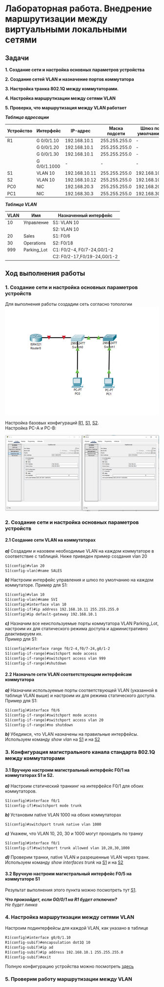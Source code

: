 # Лабораторная работа. Внедрение маршрутизации между виртуальными локальными сетями
## Задачи
**1. Создание сети и настройка основных параметров устройства** 

**2. Создание сетей VLAN и назначение портов коммутатора**  

**3. Настройка транка 802.1Q между коммутаторами.** 

**4. Настройка маршрутизации между сетями VLAN**  

**5. Проверка, что маршрутизация между VLAN работает**  
  
    
     
      
  ***Таблица адресации*** 
  
  
| Устройство |Интерфейс     | IP-адрес      | Маска подсети  | Шлюз по умолчанию|
|------------|--------------|---------------|----------------|------------------|
|    R1      | G 0/0/1.10   | 192.168.10.1  |255.255.255.0   |        -         |
|            | G 0/0/1.20   | 192.168.10.1  |255.255.255.0   |        -         |
|            | G 0/0/1.30   | 192.168.10.1  |255.255.255.0   |        -         |
|            | G 0/0/1.1000 | -             |  -             |        -         |
|    S1      | VLAN 10      | 192.168.10.11 |255.255.255.0   |    192.168.10.1  |
|    S2      | VLAN 10      | 192.168.10.12 |255.255.255.0   |    192.168.10.1  |
|    PC0     | NIC          | 192.168.20.3  |255.255.255.0   |    192.168.20.1  |
|    PC1     | NIC          | 192.168.30.3  |255.255.255.0   |    192.168.30.1  | 
  
  

***Таблица VLAN***      
  

|      VLAN     |    Имя          |   Назначенный интерфейс     | 
|---------------|-----------------|-----------------------------|
|   10          |Управление       |  S1: VLAN 10                |
|               |                 |  S2: VLAN 10                |
|   20          |Sales            |  S1: F0/6                   |
|   30          |Operations       |  S2: F0/18                  |
|   999         |Parking_Lot      |  С1: F0/2-4, F0/7-24,G0/1-2 |
|               |                 |  С2: F0/2-17,F0/19-24,G0/1-2|
            
               


## Ход выполнения работы    
### 1. Создание сети и настройка основных параметров устройств    
Для выполнения работы создадим сеть согласно топологии    
![](pic/network.png)    

Настройка базовых конфигураций [R1](config/base_setting_R1), [S1](config/base_setting_S1), [S2](config/base_setting_S1).    
Настройка PC-A и PC-B:    

![](pic/base_setting_PC.png)    

### 2. Создание сети и настройка основных параметров устройств    
#### 2.1 Создание сети VLAN на коммутаторах   
***a)*** Создадим и назовем необходимые VLAN на каждом коммутаторе в соответствие с таблицей. Ниже приведен пример создания vlan 20
```
S1(config)#vlan 20  
S1(config-vlan)#name SALES    
```   

***b)*** Настроим интерфейс управления и шлюз по умолчанию на каждом коммутаторе. 
Пример для S1:    
```
S1(config)#vlan 10  
S1(config-vlan)#name SVI  
S1(config)#interface vlan 10
S1(config-if)#ip address 192.168.10.11 255.255.255.0    
S1(config)#ip default-gateway 192.168.10.1
```   
***c)*** Назначим все неиспользуемые порты коммутатора VLAN Parking_Lot, настроим их для статического режима доступа и административно деактивируем их.   
Пример для S1:
```   
S1(config)#interface range f0/2-4,f0/7-24,g0/1-2 
S1(config-if-range)#switchport mode access
S1(config-if-range)#switchport access vlan 999  
S1(config-if-range)#shutdown    
```

#### 2.2 Назначьте сети VLAN соответствующим интерфейсам коммутатора    
***a)*** Назначим используемые порты соответствующей VLAN (указанной в таблице VLAN выше) и настроим их для режима статического доступа.    
Пример для S1:    
```
S1(config)#interface f0/6
S1(config-if-range)#switchport mode access
S1(config-if-range)#switchport access vlan 20  
S1(config-if-range)#no shutdown     
``` 
***b)*** Убедимся, что VLAN назначены на правильные интерфейсы.     
Используем команду *show vlan* на  [S1](config/VLAN_S1) и на [S2](config/VLAN_S2)   

### 3. Конфигурация магистрального канала стандарта 802.1Q между коммутаторами    
#### 3.1  Вручную настроим магистральный интерфейс F0/1 на коммутаторах S1 и S2.    
***a)*** Настроим статический транкинг на интерфейсе F0/1 для обоих коммутаторов.     
```
S1(config)#interface f0/1
S1(config-if)#switchport mode trunk    
```
***b)*** Установим native VLAN 1000 на обоих коммутаторах    
```
S1(config)#switchport trunk native vlan 1000  
```
***c)*** Укажем, что VLAN 10, 20, 30 и 1000 могут проходить по транку   
```
S1(config)#interface f0/1
S1(config-if)#switchport trunk allowed vlan 10,20,30,1000   
```
***d)***  Проверим транки, native VLAN и разрешенные VLAN через транк.    
Используем команду *show interfaces trunk* на  [S1](config/TRUNK_S1) и на [S2](config/TRUNK_S2) 
#### 3.2  Вручную настроим магистральный интерфейс F0/5 на коммутаторе S1    
Результат выполнения этого пункта можно посмотреть тут [S1](config/TRUNK_S1).   
    
    
 ***Что произойдет, если G0/0/1 на R1 будет отключен?***    
 *Не будет линка*

### 4. Настройка маршрутизации между сетями VLAN    
Настроим подинтерфейсы для каждой VLAN, как указано в таблице     
```
R1(config)#interface g0/0/1.10
R1(config-subif)#encapsulation dot1Q 10
R1(config-subif)#ip ad
R1(config-subif)#ip address 192.168.10.1 255.255.255.0
R1(config-subif)#exit   
```   
Полную конфигурацию устройства можно посмотреть [здесь](config/config_R1)   

### 5. Проверим работу маршрутизации между VLAN     

